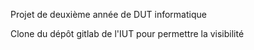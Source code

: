 Projet de deuxième année de DUT informatique

Clone du dépôt gitlab de l'IUT pour permettre la visibilité
